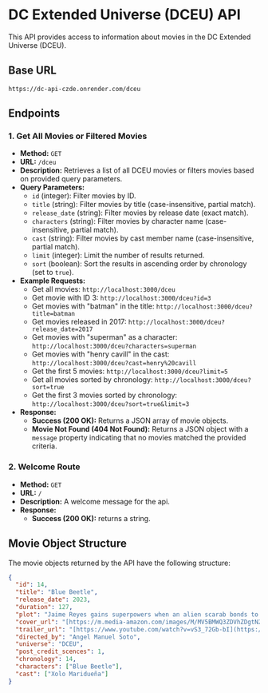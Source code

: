 # DC Extended Universe (DCEU) API

This API provides access to information about movies in the DC Extended Universe (DCEU).

## Base URL

`https://dc-api-czde.onrender.com/dceu`

## Endpoints

### 1. Get All Movies or Filtered Movies

* **Method:** `GET`
* **URL:** `/dceu`
* **Description:** Retrieves a list of all DCEU movies or filters movies based on provided query parameters.
* **Query Parameters:**
    * `id` (integer): Filter movies by ID.
    * `title` (string): Filter movies by title (case-insensitive, partial match).
    * `release_date` (string): Filter movies by release date (exact match).
    * `characters` (string): Filter movies by character name (case-insensitive, partial match).
    * `cast` (string): Filter movies by cast member name (case-insensitive, partial match).
    * `limit` (integer): Limit the number of results returned.
    * `sort` (boolean): Sort the results in ascending order by chronology (set to `true`).
* **Example Requests:**
    * Get all movies: `http://localhost:3000/dceu`
    * Get movie with ID 3: `http://localhost:3000/dceu?id=3`
    * Get movies with "batman" in the title: `http://localhost:3000/dceu?title=batman`
    * Get movies released in 2017: `http://localhost:3000/dceu?release_date=2017`
    * Get movies with "superman" as a character: `http://localhost:3000/dceu?characters=superman`
    * Get movies with "henry cavill" in the cast: `http://localhost:3000/dceu?cast=henry%20cavill`
    * Get the first 5 movies: `http://localhost:3000/dceu?limit=5`
    * Get all movies sorted by chronology: `http://localhost:3000/dceu?sort=true`
    * Get the first 3 movies sorted by chronology: `http://localhost:3000/dceu?sort=true&limit=3`
* **Response:**
    * **Success (200 OK):** Returns a JSON array of movie objects.
    * **Movie Not Found (404 Not Found):** Returns a JSON object with a `message` property indicating that no movies matched the provided criteria.

### 2. Welcome Route

* **Method:** `GET`
* **URL:** `/`
* **Description:** A welcome message for the api.
* **Response:**
    * **Success (200 OK):** returns a string.

## Movie Object Structure

The movie objects returned by the API have the following structure:

```json
{
  "id": 14,
  "title": "Blue Beetle",
  "release_date": 2023,
  "duration": 127,
  "plot": "Jaime Reyes gains superpowers when an alien scarab bonds to his spine.",
  "cover_url": "[https://m.media-amazon.com/images/M/MV5BMWQ3ZDVhZDgtN2QwYy00YzFjLTk0YTUtYTZjYzYwN2FmZGY0XkEyXkFqcGdeQXVyMTUzMTg2ODkz._V1_.jpg](https://m.media-amazon.com/images/M/MV5BMWQ3ZDVhZDgtN2QwYy00YzFjLTk0YTUtYTZjYzYwN2FmZGY0XkEyXkFqcGdeQXVyMTUzMTg2ODkz._V1_.jpg)",
  "trailer_url": "[https://www.youtube.com/watch?v=vS3_72Gb-bI](https://www.youtube.com/watch?v=vS3_72Gb-bI)",
  "directed_by": "Angel Manuel Soto",
  "universe": "DCEU",
  "post_credit_scences": 1,
  "chronology": 14,
  "characters": ["Blue Beetle"],
  "cast": ["Xolo Maridueña"]
}
